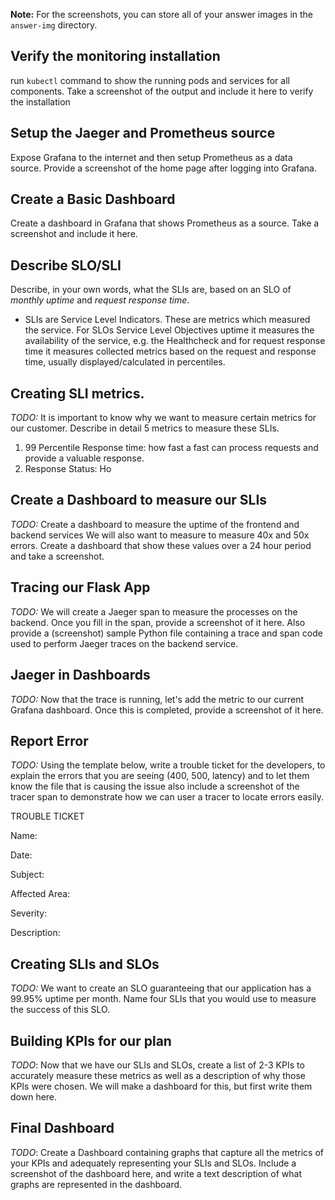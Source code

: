 **Note:** For the screenshots, you can store all of your answer images in the `answer-img` directory.

## Verify the monitoring installation

run `kubectl` command to show the running pods and services for all components. Take a screenshot of the output and include it here to verify the installation

## Setup the Jaeger and Prometheus source
Expose Grafana to the internet and then setup Prometheus as a data source. Provide a screenshot of the home page after logging into Grafana.

## Create a Basic Dashboard
Create a dashboard in Grafana that shows Prometheus as a source. Take a screenshot and include it here.

## Describe SLO/SLI
Describe, in your own words, what the SLIs are, based on an SLO of *monthly uptime* and *request response time*.
* SLIs are Service Level Indicators. These are metrics which measured the service. For SLOs Service Level Objectives uptime it measures the availability of the service, e.g. the Healthcheck and for request response time it measures collected metrics based on the request and response time, usually displayed/calculated in percentiles.

## Creating SLI metrics.
*TODO:* It is important to know why we want to measure certain metrics for our customer. Describe in detail 5 metrics to measure these SLIs. 
1. 99 Percentile Response time: how fast a fast can process requests and provide a valuable response.
2. Response Status: Ho
## Create a Dashboard to measure our SLIs
*TODO:* Create a dashboard to measure the uptime of the frontend and backend services We will also want to measure to measure 40x and 50x errors. Create a dashboard that show these values over a 24 hour period and take a screenshot.

## Tracing our Flask App
*TODO:*  We will create a Jaeger span to measure the processes on the backend. Once you fill in the span, provide a screenshot of it here. Also provide a (screenshot) sample Python file containing a trace and span code used to perform Jaeger traces on the backend service.

## Jaeger in Dashboards
*TODO:* Now that the trace is running, let's add the metric to our current Grafana dashboard. Once this is completed, provide a screenshot of it here.

## Report Error
*TODO:* Using the template below, write a trouble ticket for the developers, to explain the errors that you are seeing (400, 500, latency) and to let them know the file that is causing the issue also include a screenshot of the tracer span to demonstrate how we can user a tracer to locate errors easily.

TROUBLE TICKET

Name:

Date:

Subject:

Affected Area:

Severity:

Description:


## Creating SLIs and SLOs
*TODO:* We want to create an SLO guaranteeing that our application has a 99.95% uptime per month. Name four SLIs that you would use to measure the success of this SLO.

## Building KPIs for our plan
*TODO*: Now that we have our SLIs and SLOs, create a list of 2-3 KPIs to accurately measure these metrics as well as a description of why those KPIs were chosen. We will make a dashboard for this, but first write them down here.

## Final Dashboard
*TODO*: Create a Dashboard containing graphs that capture all the metrics of your KPIs and adequately representing your SLIs and SLOs. Include a screenshot of the dashboard here, and write a text description of what graphs are represented in the dashboard.  
